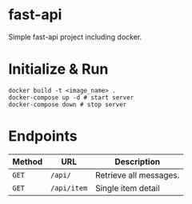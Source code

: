 # fast-api
Simple fast-api project including docker.

# Initialize & Run

```shell
docker build -t <image_name> .
docker-compose up -d # start server
docker-compose down # stop server
```

# Endpoints

| Method   | URL                                      | Description                              |
| -------- | ---------------------------------------- | ---------------------------------------- |
| `GET`    | `/api/`                             | Retrieve all messages.                      |
| `GET`   | `/api/item`                             | Single item detail                     |
